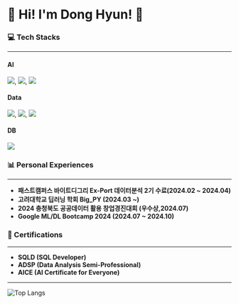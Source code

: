 # 🌟 Hi! I'm Dong Hyun! 🌟


### 💻 Tech Stacks
---
#### **AI**
<img src="https://img.shields.io/badge/scikit--learn-F7931E?style=flat&logo=scikit-learn&logoColor=white" />, <img src="https://img.shields.io/badge/PyTorch-EE4C2C?style=flat&logo=pytorch&logoColor=white" />, <img src="https://img.shields.io/badge/TensorFlow-FF6F00?style=flat&logo=tensorflow&logoColor=white" />

#### **Data**
<img src="https://img.shields.io/badge/Matplotlib-007ACC?style=flat&logo=python&logoColor=white" />, <img src="https://img.shields.io/badge/Plotly-3F4F75?style=flat&logo=plotly&logoColor=white" />, <img src="https://img.shields.io/badge/Seaborn-4E73AC?style=flat&logo=python&logoColor=white" />

#### **DB**
<img src="https://img.shields.io/badge/MySQL-4479A1?style=flat&logo=mysql&logoColor=white" />

### 📊 Personal Experiences
---
- **패스트캠퍼스 바이트디그리 Ex-Port 데이터분석 2기 수료(2024.02 ~ 2024.04)**
- **고려대학교 딥러닝 학회 Big_PY (2024.03 ~)**
- **2024 충청북도 공공데이터 활용 창업경진대회 (우수상,2024.07)**
- **Google ML/DL Bootcamp 2024 (2024.07 ~ 2024.10)**

### 📜 Certifications
---
- **SQLD (SQL Developer)**
- **ADSP (Data Analysis Semi-Professional)**
- **AICE (AI Certificate for Everyone)**

---
![Top Langs](https://github-readme-stats.vercel.app/api/top-langs/?username=99echoo&layout=compact&theme=dracula)
